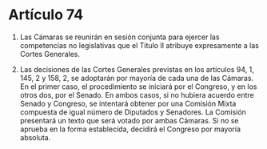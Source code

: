 # Artículo 74

1. Las Cámaras se reunirán en sesión conjunta para ejercer las competencias no legislativas que el Título II atribuye expresamente a las Cortes Generales.

2. Las decisiones de las Cortes Generales previstas en los artículos 94, 1, 145, 2 y 158, 2, se adoptarán por mayoría de cada una de las Cámaras. En el primer caso, el procedimiento se iniciará por el Congreso, y en los otros dos, por el Senado. En ambos casos, si no hubiera acuerdo entre Senado y Congreso, se intentará obtener por una Comisión Mixta compuesta de igual número de Diputados y Senadores. La Comisión presentará un texto que será votado por ambas Cámaras. Si no se aprueba en la forma establecida, decidirá el Congreso por mayoría absoluta.
